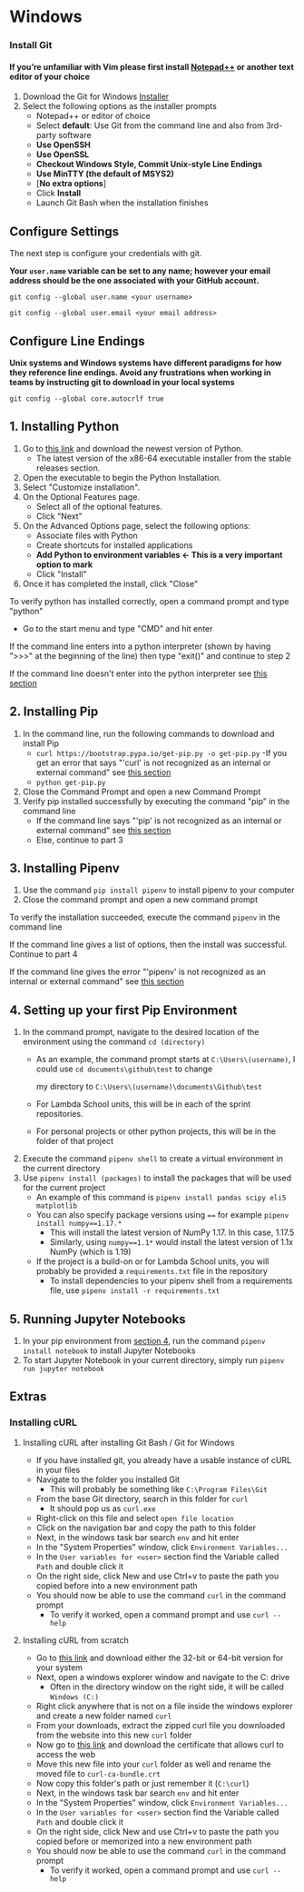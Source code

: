 # Windows

### **Install Git**

#### **If you’re unfamiliar with Vim please first install** [**Notepad++**](https://github.com/notepad-plus-plus/notepad-plus-plus/releases/download/v7.8.5/npp.7.8.5.Installer.exe) **or another text editor of your choice** <a id="if-youre-unfamiliar-with-vim-please-first-install-notepad-or-another-text-editor-of-your-choice"></a>

1. Download the Git for Windows [Installer](https://github.com/git-for-windows/git/releases/download/v2.25.1.windows.1/Git-2.25.1-32-bit.exe)​
2. Select the following options as the installer prompts
   * Notepad++ or editor of choice
   * Select **default**: Use Git from the command line and also from 3rd-party software
   * **Use OpenSSH**
   * **Use OpenSSL**
   * **Checkout Windows Style, Commit Unix-style Line Endings**
   * **Use MinTTY \(the default of MSYS2\)**
   * \[**No extra options**\]
   * Click **Install**
   * Launch Git Bash when the installation finishes

## **Configure Settings** <a id="configure-settings"></a>

The next step is configure your credentials with git.

**Your `user.name` variable can be set to any name; however your email address should be the one associated with your GitHub account.**

```text
git config --global user.name <your username>
```

```text
git config --global user.email <your email address>
```

## Configure Line Endings <a id="configure-line-endings"></a>

**Unix systems and Windows systems have different paradigms for how they reference line endings. Avoid any frustrations when working in teams by instructing git to download in your local systems**

```text
git config --global core.autocrlf true
```

##  1. Installing Python <a id="InstallPython"></a>

1. Go to [this link](https://www.python.org/downloads/windows/) and download the newest version of Python.
   * The latest version of the x86-64 executable installer from the stable releases section.
2. Open the executable to begin the Python Installation.
3. Select "Customize installation".
4. On the Optional Features page.
   * Select all of the optional features.
   * Click "Next"
5. On the Advanced Options page, select the following options:
   * Associate files with Python
   * Create shortcuts for installed applications
   * **Add Python to environment variables &lt;- This is a very important option to mark**
   * Click "Install"
6. Once it has completed the install, click "Close"

To verify python has installed correctly, open a command prompt and type "python"

* Go to the start menu and type "CMD" and hit enter

If the command line enters into a python interpreter \(shown by having "&gt;&gt;&gt;" at the beginning of the line\) then type "exit\(\)" and continue to step 2

If the command line doesn't enter into the python interpreter see [this section](windows.md#InstallPython)

##  2. Installing Pip <a id="InstallPip"></a>

1. In the command line, run the following commands to download and install Pip 
   * `curl https://bootstrap.pypa.io/get-pip.py -o get-pip.py`
       -If you get an error that says "'curl' is not recognized as an internal or external command" see [this section](windows.md#curl)
   * `python get-pip.py`
2. Close the Command Prompt and open a new Command Prompt
3. Verify pip installed successfully by executing the command "pip" in the command line
   * If the command line says "'pip' is not recognized as an internal or external command" see [this section](windows.md#InstallPip)
   * Else, continue to part 3

##  3. Installing Pipenv <a id="InstallPipenv"></a>

1. Use the command `pip install pipenv` to install pipenv to your computer
2. Close the command prompt and open a new command prompt

To verify the installation succeeded, execute the command `pipenv` in the command line

If the command line gives a list of options, then the install was successful. Continue to part 4

If the command line gives the error "'pipenv' is not recognized as an internal or external command" see [this section](windows.md#InstallPipenv)

##  4. Setting up your first Pip Environment <a id="FirstEnv"></a>

1. In the command prompt, navigate to the desired location of the environment using the command `cd (directory)`
   * As an example, the command prompt starts at `C:\Users\(username)`, I could use `cd documents\github\test` to change

     my directory to `C:\Users\(username)\documents\Github\test`

   * For Lambda School units, this will be in each of the sprint repositories. 
   * For personal projects or other python projects, this will be in the folder of that project    
2. Execute the command `pipenv shell` to create a virtual environment in the current directory
3. Use `pipenv install (packages)` to install the packages that will be used for the current project
   * An example of this command is `pipenv install pandas scipy eli5 matplotlib`
   * You can also specify package versions using `==` for example `pipenv install numpy==1.17.*`
     * This will install the latest version of NumPy 1.17. In this case, 1.17.5
     * Similarly, using `numpy==1.1*` would install the latest version of 1.1x NumPy \(which is 1.19\)
   * If the project is a build-on or for Lambda School units, you will probably be provided a `requirements.txt` file in the repository
     * To install dependencies to your pipenv shell from a requirements file, use `pipenv install -r requirements.txt`

##  5. Running Jupyter Notebooks <a id="JupNote"></a>

1. In your pip environment from [section 4](windows.md#FirstEnv), run the command `pipenv install notebook` to install Jupyter Notebooks
2. To start Jupyter Notebook in your current directory, simply run `pipenv run jupyter notebook`

## Extras
### Installing cURL <a id="curl"></a>
1. Installing cURL after installing Git Bash / Git for Windows
   - If you have installed git, you already have a usable instance of cURL in your files
   - Navigate to the folder you installed Git
       - This will probably be something like `C:\Program Files\Git`
   - From the base Git directory, search in this folder for `curl`
       - It should pop us as `curl.exe`
   - Right-click on this file and select `open file location`
   - Click on the navigation bar and copy the path to this folder
   - Next, in the windows task bar search `env` and hit enter
   - In the "System Properties" window, click `Environment Variables...`
   - In the `User variables for <user>` section find the Variable called `Path` and double click it
   - On the right side, click New and use Ctrl+v to paste the path you copied before into a new environment path
   - You should now be able to use the command `curl` in the command prompt
       - To verify it worked, open a command prompt and use `curl --help`
       
       
2. Installing cURL from scratch
   - Go to [this link](https://curl.haxx.se/windows/) and download either the 32-bit or 64-bit version for your system
   - Next, open a windows explorer window and navigate to the C: drive
       - Often in the directory window on the right side, it will be called `Windows (C:)`
   - Right click anywhere that is not on a file inside the windows explorer and create a new folder named `curl`
   - From your downloads, extract the zipped curl file you downloaded from the website into this new `curl` folder
   - Now go to [this link](https://curl.haxx.se/docs/caextract.html) and download the certificate that allows curl to access the web
   - Move this new file into your `curl` folder as well and rename the moved file to `curl-ca-bundle.crt`
   - Now copy this folder's path or just remember it (`C:\curl`)
   - Next, in the windows task bar search `env` and hit enter
   - In the "System Properties" window, click `Environment Variables...`
   - In the `User variables for <user>` section find the Variable called `Path` and double click it
   - On the right side, click New and use Ctrl+v to paste the path you copied before or memorized into a new environment path
   - You should now be able to use the command `curl` in the command prompt
      - To verify it worked, open a command prompt and use `curl --help`
